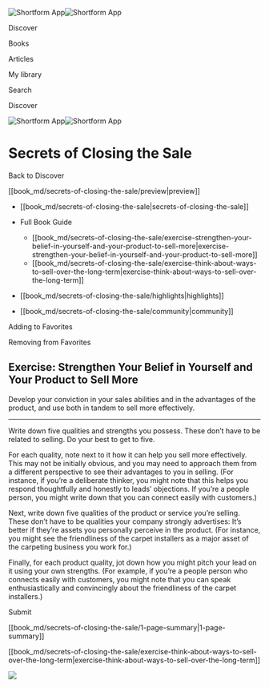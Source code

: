 ![Shortform App](/img/logo.36a2399e.svg)![Shortform App](/img/logo-dark.70c1b072.svg)

Discover

Books

Articles

My library

Search

Discover

![Shortform App](/img/logo.36a2399e.svg)![Shortform App](/img/logo-dark.70c1b072.svg)

# Secrets of Closing the Sale

Back to Discover

[[book_md/secrets-of-closing-the-sale/preview|preview]]

  * [[book_md/secrets-of-closing-the-sale|secrets-of-closing-the-sale]]
  * Full Book Guide

    * [[book_md/secrets-of-closing-the-sale/exercise-strengthen-your-belief-in-yourself-and-your-product-to-sell-more|exercise-strengthen-your-belief-in-yourself-and-your-product-to-sell-more]]
    * [[book_md/secrets-of-closing-the-sale/exercise-think-about-ways-to-sell-over-the-long-term|exercise-think-about-ways-to-sell-over-the-long-term]]
  * [[book_md/secrets-of-closing-the-sale/highlights|highlights]]
  * [[book_md/secrets-of-closing-the-sale/community|community]]



Adding to Favorites 

Removing from Favorites 

## Exercise: Strengthen Your Belief in Yourself and Your Product to Sell More

Develop your conviction in your sales abilities and in the advantages of the product, and use both in tandem to sell more effectively.

* * *

Write down five qualities and strengths you possess. These don’t have to be related to selling. Do your best to get to five.

For each quality, note next to it how it can help you sell more effectively. This may not be initially obvious, and you may need to approach them from a different perspective to see their advantages to you in selling. (For instance, if you’re a deliberate thinker, you might note that this helps you respond thoughtfully and honestly to leads’ objections. If you’re a people person, you might write down that you can connect easily with customers.)

Next, write down five qualities of the product or service you’re selling. These don’t have to be qualities your company strongly advertises: It’s better if they’re assets you personally perceive in the product. (For instance, you might see the friendliness of the carpet installers as a major asset of the carpeting business you work for.)

Finally, for each product quality, jot down how you might pitch your lead on it using your own strengths. (For example, if you’re a people person who connects easily with customers, you might note that you can speak enthusiastically and convincingly about the friendliness of the carpet installers.)

Submit 

[[book_md/secrets-of-closing-the-sale/1-page-summary|1-page-summary]]

[[book_md/secrets-of-closing-the-sale/exercise-think-about-ways-to-sell-over-the-long-term|exercise-think-about-ways-to-sell-over-the-long-term]]

![](https://bat.bing.com/action/0?ti=56018282&Ver=2&mid=09b6cc24-4f02-42c5-b365-7182c82275bf&sid=f30c5e70639211ee87d33f0876d93783&vid=f30c9700639211eeb3a75d830392c94f&vids=0&msclkid=N&pi=0&lg=en-US&sw=800&sh=600&sc=24&nwd=1&tl=Shortform%20%7C%20Secrets%20of%20Closing%20the%20Sale&p=https%3A%2F%2Fwww.shortform.com%2Fapp%2Fbook%2Fsecrets-of-closing-the-sale%2Fexercise-strengthen-your-belief-in-yourself-and-your-product-to-sell-more&r=&lt=591&evt=pageLoad&sv=1&rn=143492)
